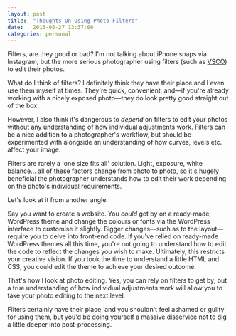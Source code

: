 ```yaml
---
layout: post
title:  "Thoughts On Using Photo Filters"
date:   2015-05-27 13:37:00
categories: personal
---
```


Filters, are they good or bad? I'm not talking about iPhone snaps via Instagram, but the more serious photographer using filters (such as <a href="http://vsco.co/film">VSCO</a>) to edit their photos.

What do I think of filters? I definitely think they have their place and I even use them myself at times. They're quick, convenient, and—if you're already working with a nicely exposed photo—they do look pretty good straight out of the box.

However, I also think it's dangerous to _depend_ on filters to edit your photos without any understanding of how individual adjustments work. Filters can be a nice addition to a photographer's workflow, but should be experimented with alongside an understanding of how curves, levels etc. affect your image.

<!--more-->

Filters are rarely a 'one size fits all' solution. Light, exposure, white balance… all of these factors change from photo to photo, so it's hugely beneficial the photographer understands how to edit their work depending on the photo's individual requirements.

Let's look at it from another angle.

Say you want to create a website. You _could_ get by on a ready-made WordPress theme and change the colours or fonts via the WordPress interface to customise it slightly. Bigger changes—such as to the layout—require you to delve into front-end code. If you've relied on ready-made WordPress themes all this time, you're not going to understand how to edit the code to reflect the changes you wish to make. Ultimately, this restricts your creative vision. If you took the time to understand a little HTML and CSS, you could edit the theme to achieve your desired outcome. 

That's how I look at photo editing. Yes, you can rely on filters to get by, but a true understanding of how individual adjustments work will allow you to take your photo editing to the next level.

Filters certainly have their place, and you shouldn't feel ashamed or guilty for using them, but you'd be doing yourself a massive disservice not to dig a little deeper into post-processing.